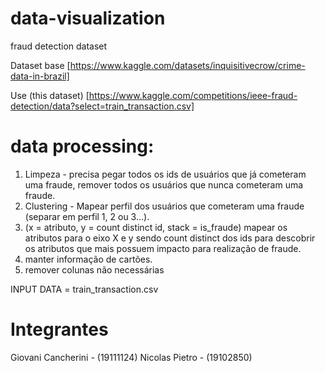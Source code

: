 # data-visualization
fraud detection dataset

Dataset base [https://www.kaggle.com/datasets/inquisitivecrow/crime-data-in-brazil]

Use (this dataset) [https://www.kaggle.com/competitions/ieee-fraud-detection/data?select=train_transaction.csv]

# data processing:
1. Limpeza - precisa pegar todos os ids de usuários que já cometeram uma fraude, remover todos os usuários que nunca cometeram uma fraude.
2. Clustering - Mapear perfil dos usuários que cometeram uma fraude (separar em perfil 1, 2 ou 3...).
3. (x = atributo, y = count distinct id, stack = is_fraude) mapear os atributos para o eixo X e y sendo count distinct dos ids para descobrir os atributos que mais possuem impacto para realização de fraude.
4. manter informação de cartões.
5. remover colunas não necessárias

INPUT DATA = train_transaction.csv


# Integrantes
Giovani Cancherini - (19111124)
Nicolas Pietro - (19102850)